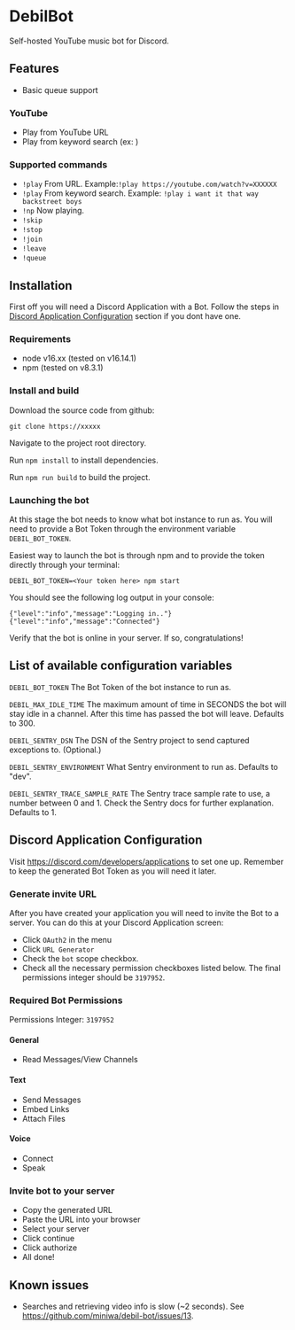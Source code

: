 # DebilBot

Self-hosted YouTube music bot for Discord.

## Features

- Basic queue support

### YouTube

- Play from YouTube URL
- Play from keyword search (ex: )

### Supported commands

- `!play` From URL. Example:`!play https://youtube.com/watch?v=XXXXXX`
- `!play` From keyword search. Example: `!play i want it that way backstreet boys`
- `!np` Now playing.
- `!skip`
- `!stop`
- `!join`
- `!leave`
- `!queue`

## Installation

First off you will need a Discord Application with a Bot. Follow the steps in [Discord Application Configuration](#discord-application-configuration) section if you dont have one.

### Requirements

- node v16.xx (tested on v16.14.1)
- npm (tested on v8.3.1)

### Install and build

Download the source code from github:

`git clone https://xxxxx`

Navigate to the project root directory.

Run `npm install` to install dependencies.

Run `npm run build` to build the project.

### Launching the bot

At this stage the bot needs to know what bot instance to run as. You will need to provide a Bot Token through the environment variable `DEBIL_BOT_TOKEN`.

Easiest way to launch the bot is through npm and to provide the token directly through your terminal:

`DEBIL_BOT_TOKEN=<Your token here> npm start `

You should see the following log output in your console:

```
{"level":"info","message":"Logging in.."}
{"level":"info","message":"Connected"}
```

Verify that the bot is online in your server. If so, congratulations!

## List of available configuration variables

`DEBIL_BOT_TOKEN` The Bot Token of the bot instance to run as.

`DEBIL_MAX_IDLE_TIME` The maximum amount of time in SECONDS the bot will stay idle in a channel. After this time has passed the bot will leave. Defaults to 300.

`DEBIL_SENTRY_DSN` The DSN of the Sentry project to send captured exceptions to. (Optional.)

`DEBIL_SENTRY_ENVIRONMENT` What Sentry environment to run as. Defaults to "dev".

`DEBIL_SENTRY_TRACE_SAMPLE_RATE` The Sentry trace sample rate to use, a number between 0 and 1. Check the Sentry docs for further explanation. Defaults to 1.

## Discord Application Configuration

Visit https://discord.com/developers/applications to set one up. Remember to keep the generated Bot Token as you will need it later.

### Generate invite URL

After you have created your application you will need to invite the Bot to a server. You can do this at your Discord Application screen:

- Click `OAuth2` in the menu
- Click `URL Generator`
- Check the `bot` scope checkbox.
- Check all the necessary permission checkboxes listed below. The final permissions integer should be `3197952`.

### Required Bot Permissions

Permissions Integer: `3197952`

#### General

- Read Messages/View Channels

#### Text

- Send Messages
- Embed Links
- Attach Files

#### Voice

- Connect
- Speak

### Invite bot to your server

- Copy the generated URL
- Paste the URL into your browser
- Select your server
- Click continue
- Click authorize
- All done!

## Known issues

- Searches and retrieving video info is slow (~2 seconds). See https://github.com/miniwa/debil-bot/issues/13.
